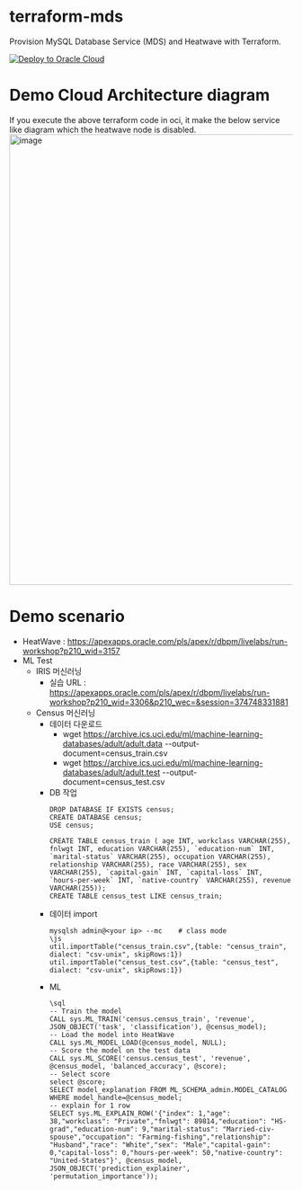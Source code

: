 # terraform-mds

Provision MySQL Database Service (MDS) and Heatwave with Terraform.

[![Deploy to Oracle Cloud](https://oci-resourcemanager-plugin.plugins.oci.oraclecloud.com/latest/deploy-to-oracle-cloud.svg)](https://cloud.oracle.com/resourcemanager/stacks/create?zipUrl=https://github.com/khkwon01/terraform-mds/archive/refs/tags/mds-heatwave-v2.1.1.zip)


# Demo Cloud Architecture diagram
If you execute the above terraform code in oci, it make the below service like diagram which the heatwave node is disabled.
<img width="802" alt="image" src="https://user-images.githubusercontent.com/8789421/213102145-3a14870d-7a6a-4a54-a1fb-d2eee02c4d58.png">

# Demo scenario
- HeatWave : https://apexapps.oracle.com/pls/apex/r/dbpm/livelabs/run-workshop?p210_wid=3157
- ML Test
  - IRIS 머신러닝
    - 실습 URL : https://apexapps.oracle.com/pls/apex/r/dbpm/livelabs/run-workshop?p210_wid=3306&p210_wec=&session=374748331881
  - Census 머신러닝
    - 데이터 다운로드
      - wget https://archive.ics.uci.edu/ml/machine-learning-databases/adult/adult.data --output-document=census_train.csv
      - wget https://archive.ics.uci.edu/ml/machine-learning-databases/adult/adult.test --output-document=census_test.csv
    - DB 작업
      ```
      DROP DATABASE IF EXISTS census;
      CREATE DATABASE census;
      USE census;

      CREATE TABLE census_train ( age INT, workclass VARCHAR(255), fnlwgt INT, education VARCHAR(255), `education-num` INT, `marital-status` VARCHAR(255), occupation VARCHAR(255), relationship VARCHAR(255), race VARCHAR(255), sex VARCHAR(255), `capital-gain` INT, `capital-loss` INT, `hours-per-week` INT, `native-country` VARCHAR(255), revenue VARCHAR(255));
      CREATE TABLE census_test LIKE census_train;
      ``` 
    - 데이터 import
      ```
      mysqlsh admin@<your ip> --mc    # class mode
      \js
      util.importTable("census_train.csv",{table: "census_train", dialect: "csv-unix", skipRows:1})
      util.importTable("census_test.csv",{table: "census_test", dialect: "csv-unix", skipRows:1})
      ```
    - ML 
      ```
      \sql
      -- Train the model
      CALL sys.ML_TRAIN('census.census_train', 'revenue', JSON_OBJECT('task', 'classification'), @census_model);
      -- Load the model into HeatWave
      CALL sys.ML_MODEL_LOAD(@census_model, NULL);
      -- Score the model on the test data
      CALL sys.ML_SCORE('census.census_test', 'revenue', @census_model, 'balanced_accuracy', @score);
      -- Select score
      select @score;
      SELECT model_explanation FROM ML_SCHEMA_admin.MODEL_CATALOG WHERE model_handle=@census_model;
      -- explain for 1 row
      SELECT sys.ML_EXPLAIN_ROW('{"index": 1,"age": 38,"workclass": "Private","fnlwgt": 89814,"education": "HS-grad","education-num": 9,"marital-status": "Married-civ-spouse","occupation": "Farming-fishing","relationship": "Husband","race": "White","sex": "Male","capital-gain": 0,"capital-loss": 0,"hours-per-week": 50,"native-country": "United-States"}', @census_model, JSON_OBJECT('prediction_explainer', 'permutation_importance'));
      ```
